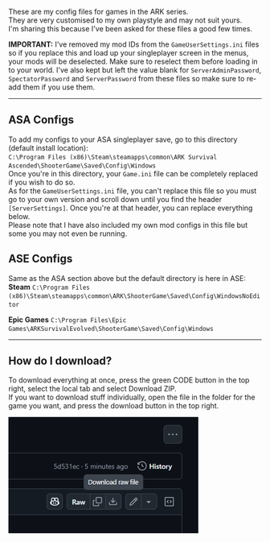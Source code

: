 These are my config files for games in the ARK series.  
They are very customised to my own playstyle and may not suit yours.  
I'm sharing this because I've been asked for these files a good few times.

**IMPORTANT:** I've removed my mod IDs from the `GameUserSettings.ini` files so if you replace this and load up your singleplayer screen in the menus, your mods will be deselected. Make sure to reselect them before loading in to your world.
I've also kept but left the value blank for `ServerAdminPassword`, `SpectatorPassword` and `ServerPassword` from these files so make sure to re-add them if you use them.

___
## ASA Configs
To add my configs to your ASA singleplayer save, go to this directory (default install location):  
`C:\Program Files (x86)\Steam\steamapps\common\ARK Survival Ascended\ShooterGame\Saved\Config\Windows`  
Once you're in this directory, your `Game.ini` file can be completely replaced if you wish to do so.  
As for the `GameUserSettings.ini` file, you can't replace this file so you must go to your own version and scroll down until you find the header `[ServerSettings]`. Once you're at that header, you can replace everything below.  
Please note that I have also included my own mod configs in this file but some you may not even be running.

## ASE Configs
Same as the ASA section above but the default directory is here in ASE:  
**Steam**
`C:\Program Files (x86)\Steam\steamapps\common\ARK\ShooterGame\Saved\Config\WindowsNoEditor`  

**Epic Games**
`C:\Program Files\Epic Games\ARKSurvivalEvolved\ShooterGame\Saved\Config\Windows`
___
## How do I download?  
To download everything at once, press the green CODE button in the top right, select the local tab and select Download ZIP.  
If you want to download stuff individually, open the file in the folder for the game you want, and press the download button in the top right.  

![Download](HowToDownload.png)
